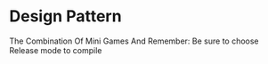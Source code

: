 # Design Pattern
 The Combination Of Mini Games
 And Remember: Be sure to choose Release mode to compile
